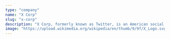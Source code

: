 ```yaml
---
type: "company"
name: "X Corp"
slug: "x-corp"
description: "X Corp, formerly known as Twitter, is an American social media company based in San Francisco, California. The platform was acquired by Elon Musk in October 2022."
image: "https://upload.wikimedia.org/wikipedia/en/thumb/9/9f/X_Logo.svg/220px-X_Logo.svg.png"
--- 
```

